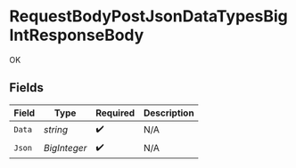 # RequestBodyPostJsonDataTypesBigIntResponseBody

OK


## Fields

| Field              | Type               | Required           | Description        |
| ------------------ | ------------------ | ------------------ | ------------------ |
| `Data`             | *string*           | :heavy_check_mark: | N/A                |
| `Json`             | *BigInteger*       | :heavy_check_mark: | N/A                |
